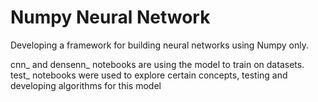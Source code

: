 # Numpy Neural Network

Developing a framework for building neural networks using Numpy only.

cnn_ and densenn_ notebooks are using the model to train on datasets.
test_ notebooks were used to explore certain concepts, testing and developing algorithms for this model
